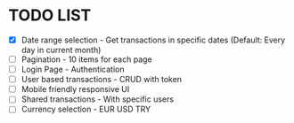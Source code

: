 # TODO LIST
 - [x] Date range selection - Get transactions in specific dates (Default: Every day in current month)
 - [ ] Pagination - 10 items for each page
 - [ ] Login Page - Authentication
 - [ ] User based transactions - CRUD with token
 - [ ] Mobile friendly responsive UI
 - [ ] Shared transactions - With specific users
 - [ ] Currency selection - EUR USD TRY 